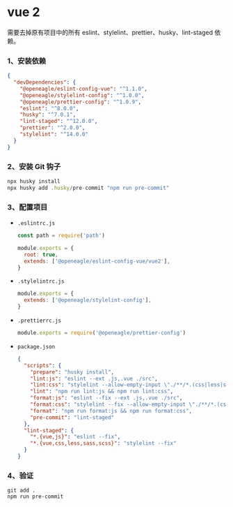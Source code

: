 # vue 2

需要去掉原有项目中的所有 eslint、stylelint、prettier、husky、lint-staged 依赖。

### 1、安装依赖

```json
{
  "devDependencies": {
    "@openeagle/eslint-config-vue": "^1.1.0",
    "@openeagle/stylelint-config": "^1.0.0",
    "@openeagle/prettier-config": "^1.0.9",
    "eslint": "^8.0.0",
    "husky": "^7.0.1",
    "lint-staged": "^12.0.0",
    "prettier": "^2.0.0",
    "stylelint": "^14.0.0"
  }
}
```

### 2、安装 Git 钩子

```jsx
npx husky install
npx husky add .husky/pre-commit "npm run pre-commit"
```

### 3、配置项目

- `.eslintrc.js`

    ```js
    const path = require('path')

    module.exports = {
      root: true,
      extends: ['@openeagle/eslint-config-vue/vue2'],
    }
    ```

- `.stylelintrc.js`

    ```js
    module.exports = {
      extends: ['@openeagle/stylelint-config'],
    }
    ```

- `.prettierrc.js`

    ```js
    module.exports = require('@openeagle/prettier-config')
    ```

- `package.json`

    ```json
    {
      "scripts": {
        "prepare": "husky install",
        "lint:js": "eslint --ext .js,.vue ./src",
        "lint:css": "stylelint --allow-empty-input \"./**/*.(css|less|scss|vue)\"",
        "lint": "npm run lint:js && npm run lint:css",
        "format:js": "eslint --fix --ext .js,.vue ./src",
        "format:css": "stylelint --fix --allow-empty-input \"./**/*.(css|less|scss|vue)\"",
        "format": "npm run format:js && npm run format:css",
        "pre-commit": "lint-staged"
      },
      "lint-staged": {
        "*.{vue,js}": "eslint --fix",
        "*.{vue,css,less,sass,scss}": "stylelint --fix"
      }
    }
    ```

### 4、验证

```shell
git add .
npm run pre-commit
```
